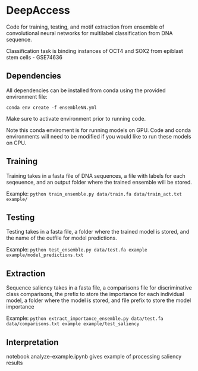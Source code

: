 # DeepAccess

Code for training, testing, and motif extraction from ensemble of convolutional neural networks for multilabel classification from DNA sequence.

Classification task is binding instances of OCT4 and SOX2 from epiblast stem cells - GSE74636

## Dependencies

All dependencies can be installed from conda using the provided environment file:

`conda env create -f ensembleNN.yml`

Make sure to activate environment prior to running code.

Note this conda enviroment is for running models on GPU. Code and conda environments will need to be modified if you would like to run these models on CPU.

## Training
Training takes in a fasta file of DNA sequences, a file with labels for each seqeuence, and an output folder where the trained ensemble will be stored.

Example:
`python train_ensemble.py data/train.fa data/train_act.txt example/`

## Testing
Testing takes in a fasta file, a folder where the trained model is stored, and the name of the outfile for model predictions.

Example:
`python test_ensemble.py data/test.fa example example/model_predictions.txt`

## Extraction
Sequence saliency takes in a fasta file, a comparisons file for discriminative class comparisons, the prefix to store the importance for each individual model, a folder where the model is stored, and file prefix to store the model importance

Example:
`python extract_importance_ensemble.py data/test.fa data/comparisons.txt example example/test_saliency`

## Interpretation

notebook analyze-example.ipynb gives example of processing saliency results